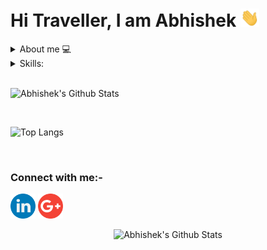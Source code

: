 <h1>Hi Traveller, I am Abhishek <img src="https://raw.githubusercontent.com/abhi7585/abhi7585/master/gifs/Hi.gif" width="30px"></h1>

<details>
<summary> About me 💻</summary>
<p>
I am a final year student at Lokmanya Tilak College of Engineering studying computer science. I have a passion for learning and developing new skills related to programming and computer science.
Currently seeking an entry-level position to begin my career in a professional environment. Secure a responsible career opportunity with a company, where I can fully utilize my training and skills while making a significant contribution to the success of the company. 
</p>
</details>    
 
<details>
  <summary>Skills: </summary>
  <pre>
    - Data Analysis and Visualization: Python, Excel (VLOOKUP, Pivot Tables, Macros), Pandas, NumPy, Matplotlib, Power BI, Tableau
    - Database Management: SQL, MySQL, PostgreSQL, Microsoft SQL Server, Oracle
    - Tools: Git, Selenium, Figma, Heroku
    - Methods and Techniques: Statistical Modeling, Data Visualization, ETL Process, API Integration, Cloud
    - Soft Skills: Problem-solving, Critical Thinking, Communication, Collaboration, Adaptability
  </pre>
</details>

<br >

![Abhishek's Github Stats](https://github-readme-stats.vercel.app/api?username=abhi7585&show_icons=true&theme=tokyonight)

<br >

![Top Langs](https://github-readme-stats.vercel.app/api/top-langs/?username=abhi7585&theme=tokyonight)

<br>

### Connect with me:-

<a href="https://linkedin.com/in/abhishek-tripathi-analyst"><img src="https://github.com/abhi7585/abhi7585/blob/master/logos/linkedin.png" width="40" /></a>
<a href="https://mail.google.com/mail/?view=cm&amp;fs=1&amp;tf=1&amp;to=abhi7585tripathi@gmail.com"><img src="https://github.com/abhi7585/abhi7585/blob/master/logos/google-plus.png" width="40" /></a>

<p align="center"> <img src="https://komarev.com/ghpvc/?username=abhi7585&style=flat-square" alt="Abhishek's Github Stats" /> </p>
